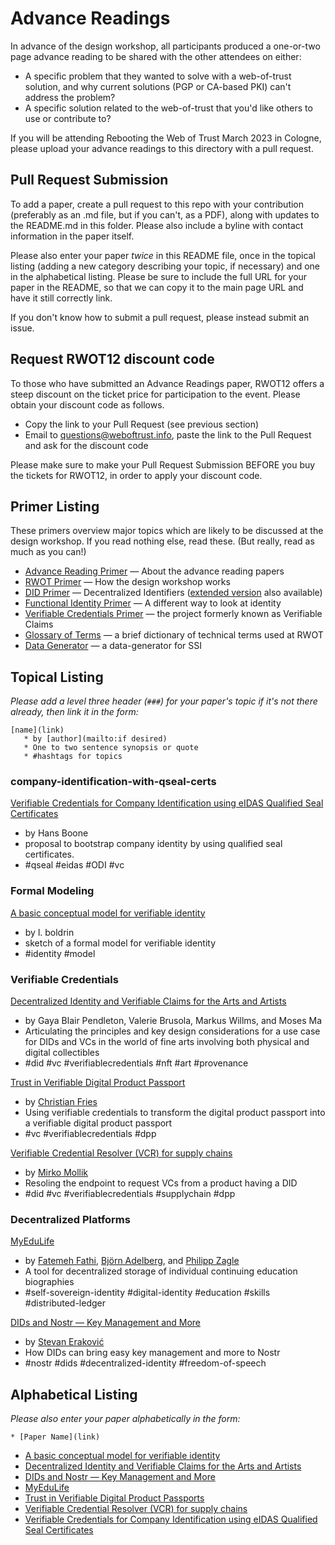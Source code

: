 # Advance Readings

In advance of the design workshop, all participants produced a
one-or-two page advance reading to be shared with the other attendees
on either:

- A specific problem that they wanted to solve with a web-of-trust solution, and why current solutions (PGP or CA-based PKI) can't address the problem?
- A specific solution related to the web-of-trust that you'd like others to use or contribute to?

If you will be attending Rebooting the Web of Trust March 2023 in Cologne, please upload your advance readings to this directory with a
pull request.

## Pull Request Submission

To add a paper, create a pull request to this repo with your
contribution (preferably as an .md file, but if you can't, as a PDF),
along with updates to the README.md in this folder. Please also
include a byline with contact information in the paper itself.

Please also enter your paper _twice_ in this README file, once in the
topical listing (adding a new category describing your topic, if
necessary) and one in the alphabetical listing. Please be sure to
include the full URL for your paper in the README, so that we can copy
it to the main page URL and have it still correctly link.

If you don't know how to submit a pull request, please instead submit an issue.

## Request RWOT12 discount code

To those who have submitted an Advance Readings paper, RWOT12 offers a
steep discount on the ticket price for participation to the
event. Please obtain your discount code as follows.

- Copy the link to your Pull Request (see previous section)
- Email to [questions@weboftrust.info](mailto:questions@weboftrust.info), paste the link to the Pull Request and ask for the discount code

Please make sure to make your Pull Request Submission BEFORE you buy
the tickets for RWOT12, in order to apply your discount code.

## Primer Listing

These primers overview major topics which are likely to be discussed
at the design workshop. If you read nothing else, read these. (But
really, read as much as you can!)

- [Advance Reading Primer](./advance-reading-primer.md) — About the advance reading papers
- [RWOT Primer](./rwot-primer.md) — How the design workshop works
- [DID Primer](./did-primer.md) — Decentralized Identifiers ([extended version](./did-primer-extended.md) also available)
- [Functional Identity Primer](./functional-identity-primer.md) — A different way to look at identity
- [Verifiable Credentials Primer](./verifiable-credentials-primer.md) — the project formerly known as Verifiable Claims
- [Glossary of Terms](./glossary-primer.md) — a brief dictionary of technical terms used at RWOT
- [Data Generator](./data-generator.md) — a data-generator for SSI

## Topical Listing

_Please add a level three header (`###`) for your paper's topic if it's not there already, then link it in the form:_

```
[name](link)
   * by [author](mailto:if desired)
   * One to two sentence synopsis or quote
   * #hashtags for topics
```

### company-identification-with-qseal-certs

[Verifiable Credentials for Company Identification using eIDAS Qualified Seal Certificates](./company-identification-with-qseal-certs.md)

- by Hans Boone
- proposal to bootstrap company identity by using qualified seal certificates.
- #qseal #eidas #ODI #vc

### Formal Modeling

[A basic conceptual model for verifiable identity](./VerifiableIdentityModel.pdf)

- by l. boldrin
- sketch of a formal model for verifiable identity
- #identity #model

### Verifiable Credentials

[Decentralized Identity and Verifiable Claims for the Arts and Artists](identity-vcs-arts-artists.md)

- by Gaya Blair Pendleton, Valerie Brusola, Markus Willms, and Moses Ma
- Articulating the principles and key design considerations for a use case for DIDs and VCs in the world of fine arts involving both physical and digital collectibles
- #did #vc #verifiablecredentials #nft #art #provenance

[Trust in Verifiable Digital Product Passport](./verifiable-product-passport.md)

- by [Christian Fries](mailto:christian.fries@eecc.de)
- Using verifiable credentials to transform the digital product passport into a verifiable digital product passport
- #vc #verifiablecredentials #dpp

[Verifiable Credential Resolver (VCR) for supply chains](./verifiable-credential-resolver-for-supply-chains.md)

- by [Mirko Mollik](mailto:mirkomollik@gmail.com)
- Resoling the endpoint to request VCs from a product having a DID
- #did #vc #verifiablecredentials #supplychain #dpp

### Decentralized Platforms

[MyEduLife](https://github.com/FatemeFathii/MyEduLife/blob/main/advance-readings/MyEduLife.md)

- by [Fatemeh Fathi](Fathi@dbis.rwth-Aachen.de), [Björn Adelberg](bjoern.adelberg@tu-dresden.de), and [Philipp Zagle](philipp.zagler@th-luebeck.de)
- A tool for decentralized storage of individual continuing education biographies
- #self-sovereign-identity #digital-identity #education #skills #distributed-ledger

[DIDs and Nostr &mdash; Key Management and More](./dids-and-nostr-key-management-and-more.md)

- by [Stevan Eraković](mailto:stevan.erakovic@danubetech.com)
- How DIDs can bring easy key management and more to Nostr
- #nostr #dids #decentralized-identity #freedom-of-speech

## Alphabetical Listing

_Please also enter your paper alphabetically in the form:_

```
* [Paper Name](link)
```

- [A basic conceptual model for verifiable identity](./VerifiableIdentityModel.pdf)
- [Decentralized Identity and Verifiable Claims for the Arts and Artists](identity-vcs-arts-artists.md)
- [DIDs and Nostr &mdash; Key Management and More](./dids-and-nostr-key-management-and-more.md)
- [MyEduLife](https://github.com/FatemeFathii/MyEduLife/blob/main/advance-readings/MyEduLife.md)
- [Trust in Verifiable Digital Product Passports](./verifiable-product-passport.md)
- [Verifiable Credential Resolver (VCR) for supply chains](./verifiable-credential-resolver-for-supply-chains.md)
- [Verifiable Credentials for Company Identification using eIDAS Qualified Seal Certificates](./company-identification-with-qseal-certs.md)

